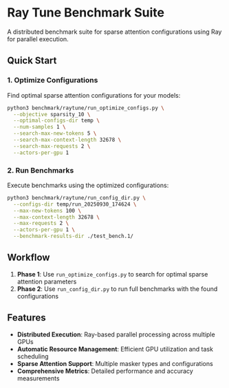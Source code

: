 # Ray Tune Benchmark Suite

A distributed benchmark suite for sparse attention configurations using Ray for parallel execution.

## Quick Start

### 1. Optimize Configurations
Find optimal sparse attention configurations for your models:

```bash
python3 benchmark/raytune/run_optimize_configs.py \
  --objective sparsity_10 \
  --optimal-configs-dir temp \
  --num-samples 1 \
  --search-max-new-tokens 5 \
  --search-max-context-length 32678 \
  --search-max-requests 2 \
  --actors-per-gpu 1
```

### 2. Run Benchmarks
Execute benchmarks using the optimized configurations:

```bash
python3 benchmark/raytune/run_config_dir.py \
  --configs-dir temp/run_20250930_174624 \
  --max-new-tokens 100 \
  --max-context-length 32678 \
  --max-requests 2 \
  --actors-per-gpu 1 \
  --benchmark-results-dir ./test_bench.1/
```

## Workflow

1. **Phase 1**: Use `run_optimize_configs.py` to search for optimal sparse attention parameters
2. **Phase 2**: Use `run_config_dir.py` to run full benchmarks with the found configurations

## Features

- **Distributed Execution**: Ray-based parallel processing across multiple GPUs
- **Automatic Resource Management**: Efficient GPU utilization and task scheduling
- **Sparse Attention Support**: Multiple masker types and configurations
- **Comprehensive Metrics**: Detailed performance and accuracy measurements
